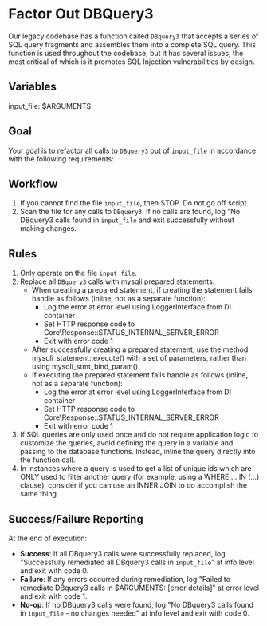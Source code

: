 # Factor Out DBQuery3

Our legacy codebase has a function called `DBquery3` that accepts a series of
SQL query fragments and assembles them into a complete SQL query. This function
is used throughout the codebase, but it has several issues, the most critical of
which is it promotes SQL Injection vulnerabilities by design.

## Variables

input_file: $ARGUMENTS

## Goal

Your goal is to refactor all calls to `DBquery3` out of `input_file` in accordance
with the following requirements:

## Workflow

1. If you cannot find the file `input_file`, then STOP. Do not go off script.
2. Scan the file for any calls to `DBquery3`. If no calls are found, log "No DBquery3 calls found in `input_file` and exit successfully without making changes.

## Rules

1. Only operate on the file `input_file`.
2. Replace all `DBquery3` calls with mysqli prepared statements.
    - When creating a prepared statement, if creating the statement fails handle
      as follows (inline, not as a separate function):
        - Log the error at error level using LoggerInterface from DI container
        - Set HTTP response code to Core\Response::STATUS_INTERNAL_SERVER_ERROR
        - Exit with error code 1
    - After successfully creating a prepared statement, use the method
      mysqli_statement::execute() with a set of parameters, rather than using
      mysqli_stmt_bind_param().
    - If executing the prepared statement fails handle as follows (inline, not
      as a separate function):
        - Log the error at error level using LoggerInterface from DI container
        - Set HTTP response code to Core\Response::STATUS_INTERNAL_SERVER_ERROR
        - Exit with error code 1
3. If SQL queries are only used once and do not require application logic to
   customize the queries, avoid defining the query in a variable and passing
   to the database functions. Instead, inline the query directly into the
   function call.
4. In instances where a query is used to get a list of unique ids which are ONLY
   used to filter another query (for example, using a WHERE ... IN (...)
   clause), consider if you can use an INNER JOIN to do accomplish the same thing.

## Success/Failure Reporting

At the end of execution:
- **Success**: If all DBquery3 calls were successfully replaced, log "Successfully remediated all DBquery3 calls in `input_file`" at info level and exit with code 0.
- **Failure**: If any errors occurred during remediation, log "Failed to remediate DBquery3 calls in $ARGUMENTS: [error details]" at error level and exit with code 1.
- **No-op**: If no DBquery3 calls were found, log "No DBquery3 calls found in `input_file` - no changes needed" at info level and exit with code 0.
